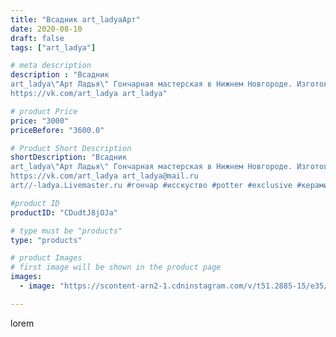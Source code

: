 ```yaml
---
title: "Всадник art_ladyaАрт"
date: 2020-08-10
draft: false
tags: ["art_ladya"]

# meta description
description : "Всадник
art_ladya\"Арт Ладья\" Гончарная мастерская в Нижнем Новгороде. Изготовление керамики и мастер//-классы по обучению. 
https://vk.com/art_ladya art_ladya"

# product Price
price: "3000"
priceBefore: "3600.0"

# Product Short Description
shortDescription: "Всадник
art_ladya\"Арт Ладья\" Гончарная мастерская в Нижнем Новгороде. Изготовление керамики и мастер//-классы по обучению. 
https://vk.com/art_ladya art_ladya@mail.ru 
art//-ladya.Livemaster.ru #гончар #исскуство #potter #exclusive #керамикаручнаяработа #керамиканазаказ #handmade #керамика #эксклюзивнаякерамика #painter #decor #ceramicar #nntoday #claygoods #конь #earthenware #ceramic #всадник #нэцкэ #глиняныефигурки #magic #ezoteric #ceramicart #сказка #фигурки #clay #авторскаякерамика"

#product ID
productID: "CDudtJ8jOJa"

# type must be "products"
type: "products"

# product Images
# first image will be shown in the product page
images:
  - image: "https://scontent-arn2-1.cdninstagram.com/v/t51.2885-15/e35/117201650_854627941610094_3939770836531196797_n.jpg?se=8&tp=1&_nc_ht=scontent-arn2-1.cdninstagram.com&_nc_cat=106&_nc_ohc=voPNKAQGjr0AX_ejB7w&ccb=7-4&oh=3391e24da538d98a15bc2d1511ab119f&oe=608299FE&_nc_sid=86f79a&ig_cache_key=MjM3Mjk2NDcwMDA3NTY0NzU3OA%3D%3D.2-ccb7-4"

---
```

lorem
